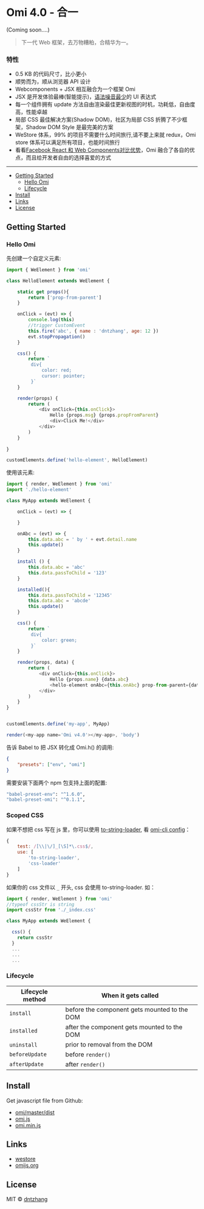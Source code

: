 # Omi 4.0 - 合一  

(Coming soon....)

> 下一代 Web 框架，去万物糟粕，合精华为一。

### 特性

- 0.5 KB 的代码尺寸，比小更小
- 顺势而为，顺从浏览器 API 设计
- Webcomponents + JSX 相互融合为一个框架 Omi
- JSX 是开发体验最棒(智能提示)，[语法噪音最少](https://github.com/facebook/jsx#why-not-template-literals)的 UI 表达式
- 每一个组件拥有 update 方法自由渲染最佳更新视图的时机，功耗低，自由度高，性能卓越
- 局部 CSS 最佳解决方案(Shadow DOM)，社区为局部 CSS 折腾了不少框架，Shadow DOM Style 是最完美的方案
- WeStore 体系，99% 的项目不需要什么时间旅行,请不要上来就 redux，Omi store 体系可以满足所有项目，也能时间旅行
- 看看[Facebook React 和 Web Components对比优势](https://www.cnblogs.com/rubylouvre/p/4072979.html)，Omi 融合了各自的优点，而且给开发者自由的选择喜爱的方式

---

- [Getting Started](#getting-started)
	- [Hello Omi](#hello-omi)
	- [Lifecycle](#lifecycle)
- [Install](#install)
- [Links](#links)
- [License](#license)


## Getting Started

### Hello Omi

先创建一个自定义元素:

```js
import { WeElement } from 'omi'

class HelloElement extends WeElement {

    static get props(){
        return ['prop-from-parent']
    }

    onClick = (evt) => {
        console.log(this)
        //trigger CustomEvent
        this.fire('abc', { name : 'dntzhang', age: 12 })
        evt.stopPropagation()
    }

    css() {
        return `
         div{
             color: red;
             cursor: pointer;
         }`
    }

    render(props) {
        return (
            <div onClick={this.onClick}>
                Hello {props.msg} {props.propFromParent}
                <div>Click Me!</div>
            </div>
        )
    }
    
}

customElements.define('hello-element', HelloElement)
```

使用该元素:

``` js
import { render, WeElement } from 'omi'
import './hello-element'

class MyApp extends WeElement {

    onClick = (evt) => {

    }

    onAbc = (evt) => {
        this.data.abc = ' by ' + evt.detail.name
        this.update()   
    }

    install () {
        this.data.abc = 'abc'
        this.data.passToChild = '123'
    }

    installed(){
        this.data.passToChild = '12345'
        this.data.abc = 'abcde'
        this.update()    
    }

    css() {
        return `
         div{
             color: green;
         }`
    }

    render(props, data) {
        return (
            <div onClick={this.onClick}>
                Hello {props.name} {data.abc}
                <hello-element onAbc={this.onAbc} prop-from-parent={data.passToChild} msg="WeElement"></hello-element>
            </div>
        )
    }
}


customElements.define('my-app', MyApp)

render(<my-app name='Omi v4.0'></my-app>, 'body')
```

告诉 Babel to 把 JSX 转化成 Omi.h() 的调用:

``` json
{
    "presets": ["env", "omi"]
}
```

需要安装下面两个 npm 包支持上面的配置:

``` bash
"babel-preset-env": "^1.6.0",
"babel-preset-omi": "^0.1.1",
```

### Scoped CSS


如果不想把 css 写在 js 里，你可以使用 [to-string-loader](https://www.npmjs.com/package/to-string-loader), 看 [omi-cli config](https://github.com/AlloyTeam/omi-cli/blob/master/template/app/config/webpack.config.dev.js#L156-L162)：

``` js
{
    test: /[\\|\/]_[\S]*\.css$/,
    use: [
        'to-string-loader',
        'css-loader'
    ]
}
```

如果你的 css 文件以 `_` 开头, css 会使用 to-string-loader. 如：

``` js
import { render, WeElement } from 'omi'
//typeof cssStr is string
import cssStr from './_index.css' 

class MyApp extends WeElement {

  css() {
    return cssStr
  }
  ...
  ...
  ...
```


### Lifecycle

| Lifecycle method            | When it gets called                              |
|-------------------------------|--------------------------------------------------|
| `install`        | before the component gets mounted to the DOM     |
| `installed`         | after the component gets mounted to the DOM      |
| `uninstall`      | prior to removal from the DOM                    |
| `beforeUpdate`       | before `render()`                                |
| `afterUpdate`        | after `render()`                                 |

## Install

Get javascript file from Github:

* [omi/master/dist](https://github.com/Tencent/omi/tree/master/dist)
* [omi.js](https://github.com/Tencent/omi/blob/master/dist/omi.js)
* [omi.min.js](https://raw.githubusercontent.com/Tencent/omi/master/dist/omi.min.js)

## Links

- [westore](https://github.com/dntzhang/westore)
- [omijs.org](http://omijs.org/)

## License

MIT © [dntzhang](https://github.com/dntzhang)
